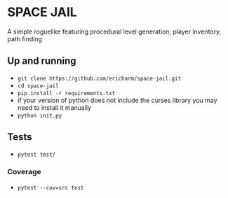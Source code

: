 # SPACE JAIL

A simple roguelike featuring procedural level generation, player inventory, path finding

## Up and running
- `git clone https://github.com/ericharm/space-jail.git`
- `cd space-jail`
- `pip install -r requirements.txt`
- if your version of python does not include the curses library you may need to install it manually
- `python init.py`

## Tests
- `pytest test/`

### Coverage
- `pytest --cov=src test`
